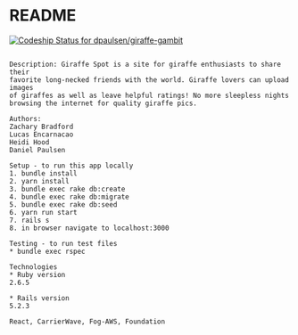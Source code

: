 # README

[![Codeship Status for dpaulsen/giraffe-gambit](https://app.codeship.com/projects/b9403c30-ece0-47d1-945e-652d8f6aeb24/status?branch=master)](https://app.codeship.com/projects/414696)

~~~GIRAFFE SPOT~~~

Description: Giraffe Spot is a site for giraffe enthusiasts to share their
favorite long-necked friends with the world. Giraffe lovers can upload images 
of giraffes as well as leave helpful ratings! No more sleepless nights 
browsing the internet for quality giraffe pics.  

Authors: 
Zachary Bradford
Lucas Encarnacao
Heidi Hood
Daniel Paulsen

Setup - to run this app locally 
1. bundle install 
2. yarn install
3. bundle exec rake db:create
4. bundle exec rake db:migrate
5. bundle exec rake db:seed
6. yarn run start
7. rails s
8. in browser navigate to localhost:3000

Testing - to run test files 
* bundle exec rspec 

Technologies
* Ruby version
2.6.5

* Rails version
5.2.3

React, CarrierWave, Fog-AWS, Foundation 





